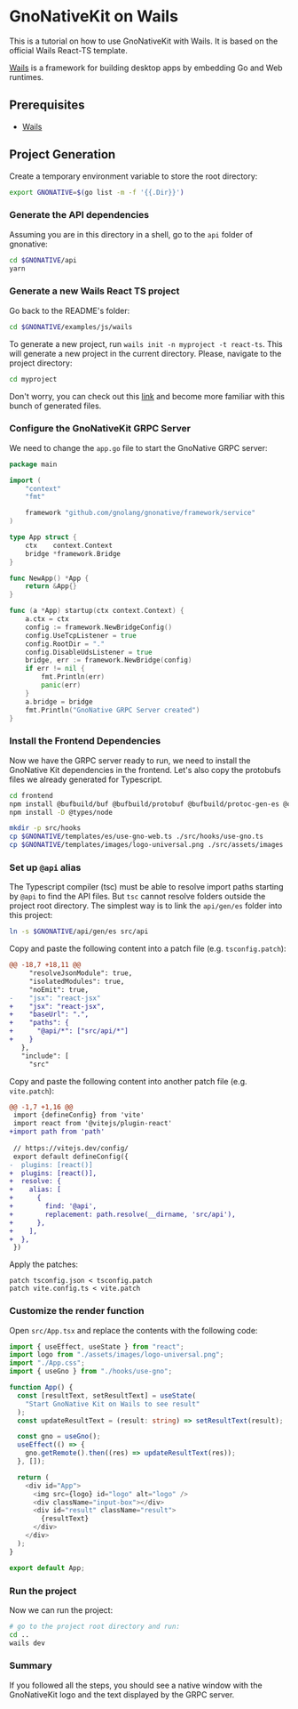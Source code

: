 # GnoNativeKit on Wails

This is a tutorial on how to use GnoNativeKit with Wails. It is based on the official Wails React-TS template.

[Wails](https://wails.app/) is a framework for building desktop apps by embedding Go and Web runtimes.

## Prerequisites
- [Wails](https://wails.io/docs/gettingstarted/installation)

## Project Generation

Create a temporary environment variable to store the root directory:

```bash
export GNONATIVE=$(go list -m -f '{{.Dir}}')
```

### Generate the API dependencies

Assuming you are in this directory in a shell, go to the `api` folder of gnonative:

```bash
cd $GNONATIVE/api
yarn
```

### Generate a new Wails React TS project

Go back to the README's folder:
```bash
cd $GNONATIVE/examples/js/wails
```

To generate a new project, run `wails init -n myproject -t react-ts`. This will generate a new project in the current directory. Please, navigate to the project directory:

```bash
cd myproject
```

Don't worry, you can check out this [link](https://wails.io/docs/gettingstarted/firstproject#project-layout) and become more familiar with this bunch of generated files.


### Configure the GnoNativeKit GRPC Server

We need to change the `app.go` file to start the GnoNative GRPC server:

```go
package main

import (
	"context"
	"fmt"

	framework "github.com/gnolang/gnonative/framework/service"
)

type App struct {
	ctx    context.Context
	bridge *framework.Bridge
}

func NewApp() *App {
	return &App{}
}

func (a *App) startup(ctx context.Context) {
	a.ctx = ctx
	config := framework.NewBridgeConfig()
	config.UseTcpListener = true
	config.RootDir = "."
 	config.DisableUdsListener = true
	bridge, err := framework.NewBridge(config)
	if err != nil {
		fmt.Println(err)
		panic(err)
	}
	a.bridge = bridge
	fmt.Println("GnoNative GRPC Server created")
}
```

### Install the Frontend Dependencies

Now we have the GRPC server ready to run, we need to install the GnoNative Kit dependencies in the frontend.
Let's also copy the protobufs files we already generated for Typescript.

```bash
cd frontend
npm install @bufbuild/buf @bufbuild/protobuf @bufbuild/protoc-gen-es @connectrpc/connect @connectrpc/connect-web @connectrpc/protoc-gen-connect-es buffer
npm install -D @types/node

mkdir -p src/hooks
cp $GNONATIVE/templates/es/use-gno-web.ts ./src/hooks/use-gno.ts
cp $GNONATIVE/templates/images/logo-universal.png ./src/assets/images 
```
### Set up `@api` alias

The Typescript compiler (tsc) must be able to resolve import paths starting by `@api` to find the API files. But `tsc` cannot resolve folders outside the project root directory. The simplest way is to link the `api/gen/es` folder into this project:

```bash
ln -s $GNONATIVE/api/gen/es src/api
```

Copy and paste the following content into a patch file (e.g. `tsconfig.patch`):

```diff
@@ -18,7 +18,11 @@
     "resolveJsonModule": true,
     "isolatedModules": true,
     "noEmit": true,
-    "jsx": "react-jsx"
+    "jsx": "react-jsx",
+    "baseUrl": ".",
+    "paths": {
+      "@api/*": ["src/api/*"]
+    }
   },
   "include": [
     "src"
```
Copy and paste the following content into another patch file (e.g. `vite.patch`):

```diff
@@ -1,7 +1,16 @@
 import {defineConfig} from 'vite'
 import react from '@vitejs/plugin-react'
+import path from 'path'
 
 // https://vitejs.dev/config/
 export default defineConfig({
-  plugins: [react()]
+  plugins: [react()],
+  resolve: {
+    alias: [
+      {
+        find: '@api',
+        replacement: path.resolve(__dirname, 'src/api'),
+      },
+    ],
+  },
 })
```

Apply the patches:

```batch
patch tsconfig.json < tsconfig.patch
patch vite.config.ts < vite.patch
```

### Customize the render function

Open `src/App.tsx` and replace the contents with the following code:

```typescript
import { useEffect, useState } from "react";
import logo from "./assets/images/logo-universal.png";
import "./App.css";
import { useGno } from "./hooks/use-gno";

function App() {
  const [resultText, setResultText] = useState(
    "Start GnoNative Kit on Wails to see result"
  );
  const updateResultText = (result: string) => setResultText(result);

  const gno = useGno();
  useEffect(() => {
    gno.getRemote().then((res) => updateResultText(res));
  }, []);

  return (
    <div id="App">
      <img src={logo} id="logo" alt="logo" />
      <div className="input-box"></div>
      <div id="result" className="result">
        {resultText}
      </div>
    </div>
  );
}

export default App;
```

### Run the project

Now we can run the project:

```bash
# go to the project root directory and run:
cd ..
wails dev
```

### Summary

If you followed all the steps, you should see a native window with the GnoNativeKit logo and the text displayed by the GRPC server.

